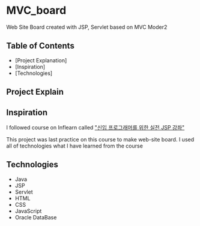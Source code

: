 # MVC_board 

Web Site Board created with JSP, Servlet based on MVC Moder2

## Table of Contents

* [Project Explanation]
* [Inspiration]
* [Technologies]

## Project Explain
## Inspiration
I followed course on Inflearn called ["신입 프로그래머를 위한 실전 JSP 강좌"](https://www.inflearn.com/course/%EC%8B%A4%EC%A0%84-jsp-%EA%B0%95%EC%A2%8C#)

This project was last practice on this course to make web-site board. I used all of technologies what I have learned from the course
 
## Technologies

* Java
* JSP
* Servlet
* HTML
* CSS
* JavaScript
* Oracle DataBase



 
